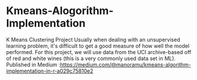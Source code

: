 # Kmeans-Alogorithm-Implementation

K Means Clustering Project Usually when dealing with an unsupervised learning problem, it's difficult to get a good measure of how well the model performed. For this project, we will use data from the UCI archive-based off of red and white wines (this is a very commonly used data set in ML).
Published in Medium :https://medium.com/@manoramu/kmeans-algorithm-implementation-in-r-a029c75810e2
